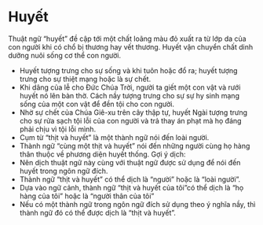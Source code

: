 # Huyết

Thuật ngữ “huyết” đề cập tới một chất loãng màu đỏ xuất ra từ lớp da của con người khi có chổ bị thương hay vết thương.  Huyết vận chuyển chất dinh dưỡng nuôi sống cơ thể con người.
- Huyết tượng trưng cho sự sống và khi tuôn hoặc đổ ra; huyết tượng trưng cho sự thiệt mạng hoặc là sự chết.
- Khi dâng của lễ cho Đức Chúa Trời, người ta giết một con vật và rưới huyết nó lên bàn thờ.  Cách nầy tượng trưng cho sự sự hy sinh mạng sống của một con vật để đền tội cho con người.
- Nhờ sự chết của Chúa Giê-xu trên cây thập tự, huyết Ngài tượng trưng cho sự rửa sạch tội lỗi của con người và trả thay án phạt mà họ đáng phải chịu vì tội lỗi mình.
- Cụm từ “thịt và huyết” là một thành ngữ nói đến loài người.
- Thành ngữ “cùng một thịt và huyết” nói đến những người cùng họ hàng thân thuộc về phương diện huyết thống.
Gợi ý dịch:
- Nên dịch thuật ngữ này cùng với thuật ngữ được sử dụng để nói đến huyết trong ngôn ngữ đích.
- Thành ngữ “thịt và huyết” có thể dịch là “người” hoặc là “loài người”.
- Dựa vào ngữ cảnh, thành ngữ “thịt và huyết của tôi”có thể dịch là “họ hàng của tôi” hoặc là “người thân của tôi”
- Nếu có một thành ngữ trong ngôn ngữ đích sử dụng theo ý nghĩa nầy, thì thành ngữ đó có thể được dịch là “thịt và huyết”.

